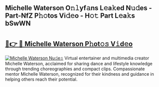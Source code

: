 ## Michelle Waterson O𝚗𝚕yf𝚊ns L𝚎a𝚔ed N𝚞𝚍es - Part-NfZ P𝚑𝚘tos Vi𝚍𝚎o - H𝚘𝚝 Part L𝚎a𝚔s bSwWN

# <h2><a href="http://kfclqb.oniu.top/?m=Michelle+Waterson">🔗👉 🔴 Michelle Waterson P𝚑ot𝚘𝚜 V𝚒d𝚎o</a></h2>

[![Michelle Waterson Nu𝚍e𝚜](https://i.imgur.com/0qMVB7G.gif)](http://kfclqb.oniu.top/?m=Michelle+Waterson)
Virtual entertainer and multimedia creator Michelle Waterson, acclaimed for sharing dance and lifestyle knowledge through trending choreographies and compact clips. Compassionate mentor Michelle Waterson, recognized for their kindness and guidance in helping others reach their potential.  

